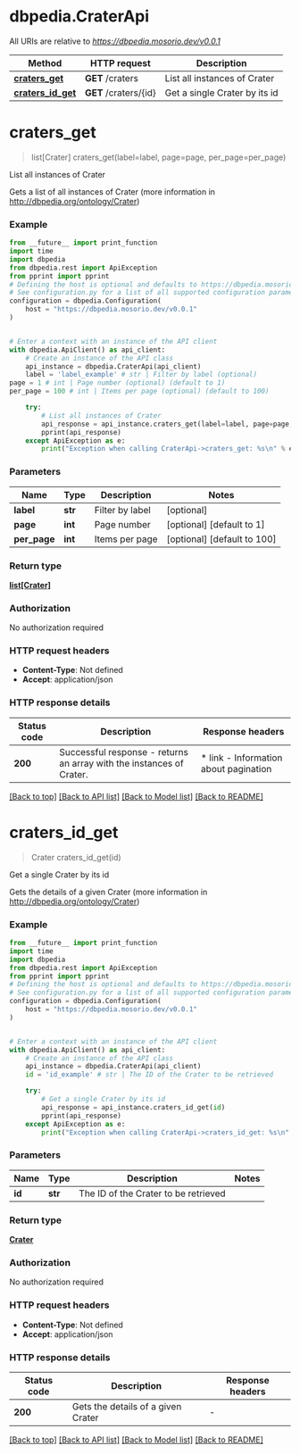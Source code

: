 # dbpedia.CraterApi

All URIs are relative to *https://dbpedia.mosorio.dev/v0.0.1*

Method | HTTP request | Description
------------- | ------------- | -------------
[**craters_get**](CraterApi.md#craters_get) | **GET** /craters | List all instances of Crater
[**craters_id_get**](CraterApi.md#craters_id_get) | **GET** /craters/{id} | Get a single Crater by its id


# **craters_get**
> list[Crater] craters_get(label=label, page=page, per_page=per_page)

List all instances of Crater

Gets a list of all instances of Crater (more information in http://dbpedia.org/ontology/Crater)

### Example

```python
from __future__ import print_function
import time
import dbpedia
from dbpedia.rest import ApiException
from pprint import pprint
# Defining the host is optional and defaults to https://dbpedia.mosorio.dev/v0.0.1
# See configuration.py for a list of all supported configuration parameters.
configuration = dbpedia.Configuration(
    host = "https://dbpedia.mosorio.dev/v0.0.1"
)


# Enter a context with an instance of the API client
with dbpedia.ApiClient() as api_client:
    # Create an instance of the API class
    api_instance = dbpedia.CraterApi(api_client)
    label = 'label_example' # str | Filter by label (optional)
page = 1 # int | Page number (optional) (default to 1)
per_page = 100 # int | Items per page (optional) (default to 100)

    try:
        # List all instances of Crater
        api_response = api_instance.craters_get(label=label, page=page, per_page=per_page)
        pprint(api_response)
    except ApiException as e:
        print("Exception when calling CraterApi->craters_get: %s\n" % e)
```

### Parameters

Name | Type | Description  | Notes
------------- | ------------- | ------------- | -------------
 **label** | **str**| Filter by label | [optional] 
 **page** | **int**| Page number | [optional] [default to 1]
 **per_page** | **int**| Items per page | [optional] [default to 100]

### Return type

[**list[Crater]**](Crater.md)

### Authorization

No authorization required

### HTTP request headers

 - **Content-Type**: Not defined
 - **Accept**: application/json

### HTTP response details
| Status code | Description | Response headers |
|-------------|-------------|------------------|
**200** | Successful response - returns an array with the instances of Crater. |  * link - Information about pagination <br>  |

[[Back to top]](#) [[Back to API list]](../README.md#documentation-for-api-endpoints) [[Back to Model list]](../README.md#documentation-for-models) [[Back to README]](../README.md)

# **craters_id_get**
> Crater craters_id_get(id)

Get a single Crater by its id

Gets the details of a given Crater (more information in http://dbpedia.org/ontology/Crater)

### Example

```python
from __future__ import print_function
import time
import dbpedia
from dbpedia.rest import ApiException
from pprint import pprint
# Defining the host is optional and defaults to https://dbpedia.mosorio.dev/v0.0.1
# See configuration.py for a list of all supported configuration parameters.
configuration = dbpedia.Configuration(
    host = "https://dbpedia.mosorio.dev/v0.0.1"
)


# Enter a context with an instance of the API client
with dbpedia.ApiClient() as api_client:
    # Create an instance of the API class
    api_instance = dbpedia.CraterApi(api_client)
    id = 'id_example' # str | The ID of the Crater to be retrieved

    try:
        # Get a single Crater by its id
        api_response = api_instance.craters_id_get(id)
        pprint(api_response)
    except ApiException as e:
        print("Exception when calling CraterApi->craters_id_get: %s\n" % e)
```

### Parameters

Name | Type | Description  | Notes
------------- | ------------- | ------------- | -------------
 **id** | **str**| The ID of the Crater to be retrieved | 

### Return type

[**Crater**](Crater.md)

### Authorization

No authorization required

### HTTP request headers

 - **Content-Type**: Not defined
 - **Accept**: application/json

### HTTP response details
| Status code | Description | Response headers |
|-------------|-------------|------------------|
**200** | Gets the details of a given Crater |  -  |

[[Back to top]](#) [[Back to API list]](../README.md#documentation-for-api-endpoints) [[Back to Model list]](../README.md#documentation-for-models) [[Back to README]](../README.md)

